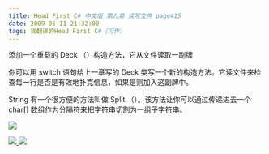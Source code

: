 ```yaml
---
title: Head First C# 中文版 第九章 读写文件 page415
date: 2009-05-11 21:32:00
tags: 我翻译的Head First C#（习作）
---
```

添加一个重载的  Deck  （）构造方法，它从文件读取一副牌

  

你可以用  switch  语句给上一章写的  Deck  类写一个新的构造方法。它读文件来检查每一行是否是有效地扑克信息，如果是则加入这副牌中。

  

String  有一个很方便的方法叫做  Split  （）。该方法让你可以通过传递进去一个  char[]  数组作为分隔符来把字符串切割为一组子字符串。

  

![](https://p-blog.csdn.net/images/p_blog_csdn_net/cuipengfei1/EntryImages/20090511/2009-05-11_21-22-44.jpg)



[ ![](https://profile.csdnimg.cn/5/2/5/3_cuipengfei1)
![](https://g.csdnimg.cn/static/user-reg-year/1x/11.png)
](https://blog.csdn.net/cuipengfei1)






